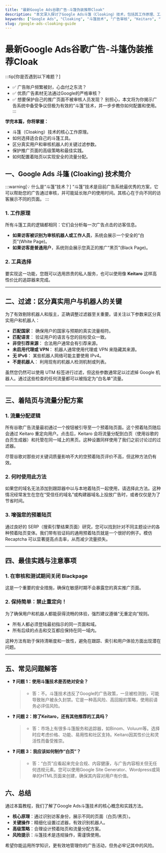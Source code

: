 ```yaml
---
title: "最新Google Ads谷歌广告-斗篷伪装推荐Cloak"
description: "本文深入探讨了Google Ads斗篷（Cloaking）技术，包括其工作原理、工具选择、关键过滤参数以及高级流量分配方案，旨在帮助广告主有效通过审核并优化广告账户。"
keywords: ["Google Ads", "Cloaking", "斗篷技术", "广告审核", "Keitaro", "White Page", "Black Page"]
slug: /google-ads-cloaking-guide
---
```


# 最新Google Ads谷歌广告-斗篷伪装推荐Cloak

:::tip[你是否遇到以下难题？]
- ✅ 广告账户频繁被封，心血付之东流？
- ✅ 优质广告素材无法通过Google的严格审核？
- ✅ 想要保护自己的推广页面不被审核人员发现？
别担心，本文将为你揭示广告系统中备受争议但极为有效的“斗篷”技术，并一步步教你如何配置和使用。
:::

**学完本篇，你将掌握：**
- 斗篷（Cloaking）技术的核心工作原理。
- 如何选择适合自己的斗篷工具。
- 区分真实用户和审核机器人的关键过滤参数。
- 保护推广页面的高级策略和最佳实践。
- 如何配置着陆页以实现安全的流量分配。

## 一、Google Ads 斗篷 (Cloaking) 技术简介

:::warning[💡 什么是“斗篷”技术？]
“斗篷”技术是目前广告系统最优秀的方案，它可以帮助您的广告通过审核，并可能延长账户的使用时间。其核心在于向不同的访客展示不同的页面。
:::

### 1. 工作原理

所有斗篷工具的逻辑都相同：它们会分析每一次广告点击的访客信息。

- **如果访客被识别为审核机器人或工作人员**，系统会展示一个安全的“白页”(White Page)。
- **如果访客是普通用户**，系统则会展示您真正的推广“黑页”(Black Page)。

### 2. 工具选择

要实现这一功能，您既可以选用昂贵的私人服务，也可以使用像 **Keitaro** 这样高性价比的追踪器来完成。

---

## 二、过滤：区分真实用户与机器人的关键

为了有效剔除机器人和版主，正确调整过滤器至关重要。请关注以下参数来区分真实用户和机器人：

- **匹配国家**： 确保用户的国家与预期的真实流量相符。
- **匹配语言**： 验证用户的语言与您的目标受众一致。
- **非空引荐来源**： 合法用户通常会有引荐来源。
- **未启用代理或 VPN**： 机器人通常使用代理或 VPN 来隐藏其来源。
- **无 IPv6**： 某些机器人网络可能主要使用 IPv4。
- **不是机器人**： 利用现有的机器人检测机制或列表。

虽然您仍然可以使用 UTM 标签进行过滤，但这些参数通常足以过滤掉 Google 机器人。通过这些检查的任何流量都可以被指定为“白名单”流量。

---

## 三、着陆页与流量分配方案

### 1. 流量分配逻辑

所有谷歌广告流量最初通过一个按钮被引导至一个预着陆页面。这个预着陆页随后会通过 Keitaro 重定向用户。点击后，Keitaro 会将流量分配到白页（使用谷歌的白页生成器）和托管在同一域上的黑页。这种设置同样使用了我们之前讨论过的过滤器。

尽管谷歌对那些对关键词质量影响不大的空预着陆页评价不高，但这种方法仍有效。

### 2. 何时使用此方法

如果您的域名无法添加到跟踪器中以与本地着陆页一起使用，请选择此方法。这种情况经常发生在您在“受信任的域名”或构建器域名上投放广告时，或者仅仅是为了节省时间。

### 3. 增强您的预着陆页

通过良好的 SERP（搜索引擎结果页面）研究，您可以找到针对不同主题设计的各种预着陆页变体。我们带有验证码的通用预着陆页就是一个很好的例子。模仿 Recaptcha 可以显著提高点击率，从而减少流量损失。

---

## 四、最佳实践与注意事项

### 1. 在审核和测试期间关闭 Blackpage

这是一个重要的安全措施，确保在敏感时期不会暴露您的真实推广页面。

### 2. 保持简单：禁止重定向！

为了确保用户和机器人都能获得流畅的体验，强烈建议遵循“无重定向”规则。

- 所有人都必须登陆最初指示的同一页面和域。
- 所有后续的点击和交互都应保持在同一域内。

这种方法有助于保持清晰度和一致性，避免在跟踪、索引和用户体验方面出现潜在问题。

---

## 五、常见问题解答

- **❓ 问题 1：使用斗篷技术是否绝对安全？**
  > - 答：不。斗篷技术违反了Google的广告政策，一旦被检测到，可能导致账户被永久封禁。它是一种高风险、高回报的策略，使用前请务必评估风险。

- **❓ 问题 2：除了Keitaro，还有其他推荐的工具吗？**
  > - 答：市场上有很多斗篷服务和追踪器，如Binom、Voluum等。选择时应考虑价格、功能、易用性和社区支持。Keitaro因其性价比和灵活性而备受推崇。

- **❓ 问题 3：我应该如何制作“白页”？**
  > - 答：“白页”应看起来完全合规、内容健康，与广告内容相关但无任何违规元素。您可以使用Google Site Generator、Wordpress或简单的HTML页面来创建，确保其内容对用户有价值。

## 六、总结

通过本篇教程，我们了解了Google Ads斗篷技术的核心概念和实践方法。

- **核心原理**：通过识别访客身份，展示不同的页面（白页/黑页）。
- **关键操作**：精细化设置过滤器，有效识别机器人。
- **高级策略**：合理设计预着陆页和流量分配方案。
- **风险提示**：斗篷技术是违规操作，需谨慎使用。

希望你能运用所学知识，更有效地管理你的广告活动，但务必牢记其中的风险。
